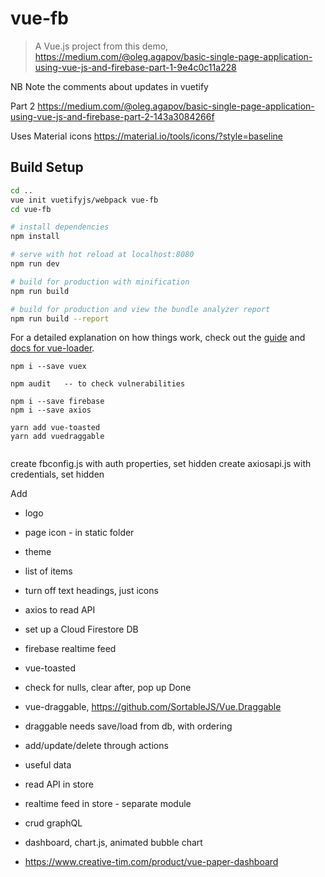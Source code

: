 # vue-fb

> A Vue.js project
from this demo, https://medium.com/@oleg.agapov/basic-single-page-application-using-vue-js-and-firebase-part-1-9e4c0c11a228

NB Note the comments about updates in vuetify

Part 2
https://medium.com/@oleg.agapov/basic-single-page-application-using-vue-js-and-firebase-part-2-143a3084266f

Uses Material icons
https://material.io/tools/icons/?style=baseline

## Build Setup

``` bash
cd ..
vue init vuetifyjs/webpack vue-fb
cd vue-fb

# install dependencies
npm install

# serve with hot reload at localhost:8080
npm run dev

# build for production with minification
npm run build

# build for production and view the bundle analyzer report
npm run build --report
```

For a detailed explanation on how things work, check out the [guide](http://vuejs-templates.github.io/webpack/) and [docs for vue-loader](http://vuejs.github.io/vue-loader).

```
npm i --save vuex

npm audit   -- to check vulnerabilities

npm i --save firebase
npm i --save axios

yarn add vue-toasted
yarn add vuedraggable


```
create fbconfig.js with auth properties, set hidden
create axiosapi.js with credentials, set hidden

Add
- logo
- page icon - in static folder
- theme
- list of items
- turn off text headings, just icons
- axios to read API
- set up a Cloud Firestore DB
- firebase realtime feed
- vue-toasted

- check for nulls, clear after, pop up Done
- vue-draggable, https://github.com/SortableJS/Vue.Draggable

- draggable needs save/load from db, with ordering
- add/update/delete through actions
- useful data

- read API in store
- realtime feed in store - separate module
- crud graphQL
- dashboard, chart.js, animated bubble chart
- https://www.creative-tim.com/product/vue-paper-dashboard
